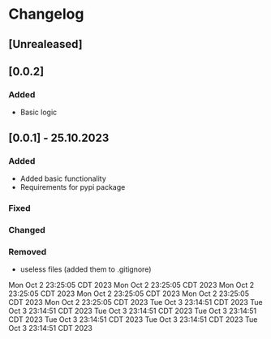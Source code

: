 # Changelog
## [Unrealeased]

## [0.0.2]

### Added 

- Basic logic

## [0.0.1] - 25.10.2023

### Added 

- Added basic functionality
- Requirements for pypi package

### Fixed

### Changed

### Removed

- useless files (added them to .gitignore)






Mon Oct 2 23:25:05 CDT 2023
Mon Oct 2 23:25:05 CDT 2023
Mon Oct 2 23:25:05 CDT 2023
Mon Oct 2 23:25:05 CDT 2023
Mon Oct 2 23:25:05 CDT 2023
Mon Oct 2 23:25:05 CDT 2023
Tue Oct 3 23:14:51 CDT 2023
Tue Oct 3 23:14:51 CDT 2023
Tue Oct 3 23:14:51 CDT 2023
Tue Oct 3 23:14:51 CDT 2023
Tue Oct 3 23:14:51 CDT 2023
Tue Oct 3 23:14:51 CDT 2023
Tue Oct 3 23:14:51 CDT 2023
